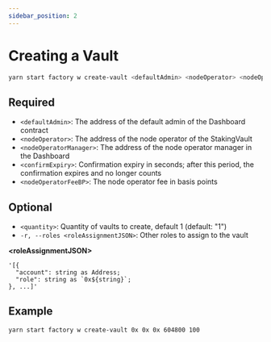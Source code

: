 ```yaml
---
sidebar_position: 2
---
```


# Creating a Vault

```bash
yarn start factory w create-vault <defaultAdmin> <nodeOperator> <nodeOperatorManager> <confirmExpiry> <nodeOperatorFeeBP> <quantity>
```

## Required

- `<defaultAdmin>`: The address of the default admin of the Dashboard contract
- `<nodeOperator>`: The address of the node operator of the StakingVault
- `<nodeOperatorManager>`: The address of the node operator manager in the Dashboard
- `<confirmExpiry>`: Confirmation expiry in seconds; after this period, the confirmation expires and no longer counts
- `<nodeOperatorFeeBP>`: The node operator fee in basis points

## Optional

- `<quantity>`: Quantity of vaults to create, default 1 (default: "1")
- `-r, --roles <roleAssignmentJSON>`: Other roles to assign to the vault

**\<roleAssignmentJSON>**

```
'[{
  "account": string as Address;
  "role": string as `0x${string}`;
}, ...]'
```

## Example

```bash
yarn start factory w create-vault 0x 0x 0x 604800 100
```
